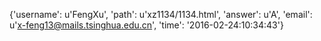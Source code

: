 {'username': u'FengXu', 'path': u'xz1134/1134.html', 'answer': u'A', 'email': u'x-feng13@mails.tsinghua.edu.cn', 'time': '2016-02-24:10:34:43'}